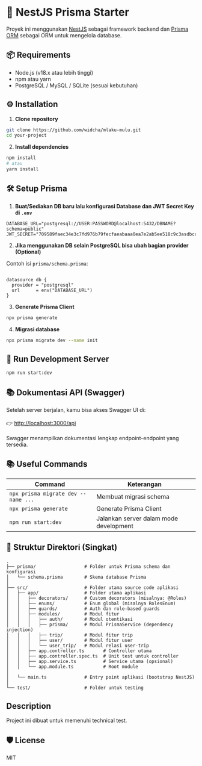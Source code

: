 # 🚀 NestJS Prisma Starter

Proyek ini menggunakan [NestJS](https://nestjs.com/) sebagai framework backend dan [Prisma ORM](https://www.prisma.io/) sebagai ORM untuk mengelola database.

## 📦 Requirements

- Node.js (v18.x atau lebih tinggi)
- npm atau yarn
- PostgreSQL / MySQL / SQLite (sesuai kebutuhan)

## ⚙️ Installation

1. **Clone repository**

```bash
git clone https://github.com/widcha/mlaku-mulu.git
cd your-project
```

2. **Install dependencies**

```bash
npm install
# atau
yarn install
```

## 🛠️ Setup Prisma

1. **Buat/Sediakan DB baru lalu konfigurasi Database dan JWT Secret Key di `.env`**

```
DATABASE_URL="postgresql://USER:PASSWORD@localhost:5432/DBNAME?schema=public"
JWT_SECRET="709589faec34e3c7fd976b79fecfaeabaaa0ea7e2ab5ee518c9c3asdbccf8151c6b"
```

2. **Jika menggunakan DB selain PostgreSQL bisa ubah bagian provider (Optional)**

Contoh isi `prisma/schema.prisma`:

```prisma

datasource db {
  provider = "postgresql"
  url      = env("DATABASE_URL")
}

```

3. **Generate Prisma Client**

```bash
npx prisma generate
```

4. **Migrasi database**

```bash
npx prisma migrate dev --name init
```

## 🧪 Run Development Server

```bash
npm run start:dev
```

## 📚 Dokumentasi API (Swagger)

Setelah server berjalan, kamu bisa akses Swagger UI di:\
\
👉 [http://localhost:3000/api](http://localhost:3000/api)\
\
Swagger menampilkan dokumentasi lengkap endpoint-endpoint yang tersedia.

## 📚 Useful Commands

| Command                             | Keterangan                             |
| ----------------------------------- | -------------------------------------- |
| `npx prisma migrate dev --name ...` | Membuat migrasi schema                 |
| `npx prisma generate`               | Generate Prisma Client                 |
| `npm run start:dev`                 | Jalankan server dalam mode development |

## 📁 Struktur Direktori (Singkat)

```
.
├── prisma/                  # Folder untuk Prisma schema dan konfigurasi
│   └── schema.prisma        # Skema database Prisma
│
├── src/                     # Folder utama source code aplikasi
│   ├── app/                 # Folder utama aplikasi
│   │   ├── decorators/      # Custom decorators (misalnya: @Roles)
│   │   ├── enums/           # Enum global (misalnya RolesEnum)
│   │   ├── guards/          # Auth dan role-based guards
│   │   ├── modules/         # Modul fitur
│   │   │   ├── auth/        # Modul otentikasi
│   │   │   ├── prisma/      # Modul PrismaService (dependency injection)
│   │   │   ├── trip/        # Modul fitur trip
│   │   │   ├── user/        # Modul fitur user
│   │   │   └── user_trip/   # Modul relasi user-trip
│   │   ├── app.controller.ts       # Controller utama
│   │   ├── app.controller.spec.ts  # Unit test untuk controller
│   │   ├── app.service.ts          # Service utama (opsional)
│   │   └── app.module.ts           # Root module
│
│   └── main.ts              # Entry point aplikasi (bootstrap NestJS)
│
└── test/                    # Folder untuk testing
```

## Description

Project ini dibuat untuk memenuhi technical test.

## 🛡 License

MIT
